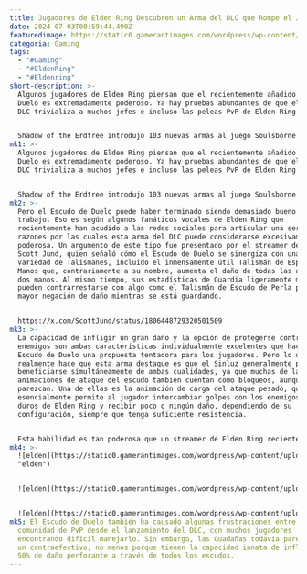 ```yaml
---
title: Jugadores de Elden Ring Descubren un Arma del DLC que Rompe el Juego
date: 2024-07-03T00:59:44.490Z
featuredimage: https://static0.gamerantimages.com/wordpress/wp-content/uploads/wm/2024/07/elden-ring-shadow-of-the-erdtree-verdigris-armor-set-with-dismounter-and-bloodhound-s-fang.jpg?q=70&fit=contain&w=1140&h=&dpr=1
categoria: Gaming
tags:
  - "#Gaming"
  - "#EldenRing"
  - "#Eldenring"
short-description: >-
  Algunos jugadores de Elden Ring piensan que el recientemente añadido Escudo de
  Duelo es extremadamente poderoso. Ya hay pruebas abundantes de que el arma del
  DLC trivializa a muchos jefes e incluso las peleas PvP de Elden Ring.


  Shadow of the Erdtree introdujo 103 nuevas armas al juego Soulsborne de FromSoftware de 2022. Solo dos de esas adiciones fuero
mk1: >-
  Algunos jugadores de Elden Ring piensan que el recientemente añadido Escudo de
  Duelo es extremadamente poderoso. Ya hay pruebas abundantes de que el arma del
  DLC trivializa a muchos jefes e incluso las peleas PvP de Elden Ring.


  Shadow of the Erdtree introdujo 103 nuevas armas al juego Soulsborne de FromSoftware de 2022. Solo dos de esas adiciones fueron escudos, llegando en forma del Escudo de Duelo y el Escudo de Empuje Cariano. Tal como implican esos nombres, ambos fueron diseñados para ofrecer una mezcla equilibrada de funciones defensivas y ofensivas.
mk2: >-
  Pero el Escudo de Duelo puede haber terminado siendo demasiado bueno en su
  trabajo. Eso es según algunos fanáticos vocales de Elden Ring que
  recientemente han acudido a las redes sociales para articular una serie de
  razones por las cuales esta arma del DLC puede considerarse excesivamente
  poderosa. Un argumento de este tipo fue presentado por el streamer de Twitch
  Scott Jund, quien señaló cómo el Escudo de Duelo se sinergiza con una amplia
  variedad de Talismanes, incluido el inmensamente útil Talismán de Espada a Dos
  Manos que, contrariamente a su nombre, aumenta el daño de todas las armas a
  dos manos. Al mismo tiempo, sus estadísticas de Guardia ligeramente más bajas
  pueden contrarrestarse con algo como el Talismán de Escudo de Perla para una
  mayor negación de daño mientras se está guardando.


  https://x.com/ScottJund/status/1806448729320501509
mk3: >-
  La capacidad de infligir un gran daño y la opción de protegerse contra ataques
  enemigos son ambas características individualmente excelentes que hacen del
  Escudo de Duelo una propuesta tentadora para los jugadores. Pero lo que
  realmente hace que esta arma destaque es que el Sinluz generalmente puede
  beneficiarse simultáneamente de ambas cualidades, ya que muchas de las
  animaciones de ataque del escudo también cuentan como bloqueos, aunque no lo
  parezcan. Una de ellas es la animación de carga del ataque pesado, que
  esencialmente permite al jugador intercambiar golpes con los enemigos más
  duros de Elden Ring y recibir poco o ningún daño, dependiendo de su
  configuración, siempre que tenga suficiente resistencia.


  Esta habilidad es tan poderosa que un streamer de Elden Ring recientemente logró vencer al jefe final del DLC con un saxofón, todo gracias a un Escudo de Duelo completamente mejorado. Elaborando sobre su logro, el creador de contenido DrDecomposing dijo que solo intentó la pelea una docena de veces. Poder negar el daño a cambio de resistencia mientras se cargan ataques poderosos fue la razón principal por la cual logró salir triunfante. Algunos fanáticos han especulado posteriormente que el escudo está bugueado, y que FromSoftware no pretendía que fuera tan efectivo al intercambiar golpes con los enemigos más poderosos que el juego tiene para ofrecer.
mk4: >-
  ![elden](https://static0.gamerantimages.com/wordpress/wp-content/uploads/2024/06/elden-ring-tm-_20240622153615.jpg?q=49&fit=contain&w=750&h=415&dpr=2
  "elden")


  ![elden](https://static0.gamerantimages.com/wordpress/wp-content/uploads/2024/06/elden-ring-tm-_20240622153808.jpg?q=49&fit=contain&w=750&h=415&dpr=2 "ELDEN")


  ![elden](https://static0.gamerantimages.com/wordpress/wp-content/uploads/2024/06/elden-ring-tm-_20240622153756.jpg?q=49&fit=contain&w=750&h=415&dpr=2 "elden")
mk5: El Escudo de Duelo también ha causado algunas frustraciones entre la
  comunidad de PvP desde el lanzamiento del DLC, con muchos jugadores
  encontrando difícil manejarlo. Sin embargo, las Guadañas todavía parecen ser
  un contraefectivo, no menos porque tienen la capacidad innata de infligir un
  50% de daño perforante a través de todos los escudos.
---
```

